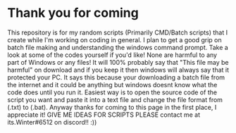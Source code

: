 # Thank you for coming
This repository is for my random scripts (Primarily CMD/Batch scripts) that I create while I'm working on coding in general.
I plan to get a good grip on batch file making and understanding the windows command prompt.
Take a look at some of the codes yourself if you'd like! None are harmful to any part of Windows or any files!
It will 100% probably say that "This file may be harmful" on download and if you keep it then windows will always say that it 
protected your PC. It says this because your downloading a batch file from the internet and it could be anything but 
windows doesnt know what the code does until you run it. Easiest way is to open the source code of the script you want and 
paste it into a text file and change the file format from (.txt) to (.bat). Anyway thanks for coming to this page in the 
first place, I appreciate it!
GIVE ME IDEAS FOR SCRIPTS PLEASE contact me at its.Winter#6512 on discord!! :))
